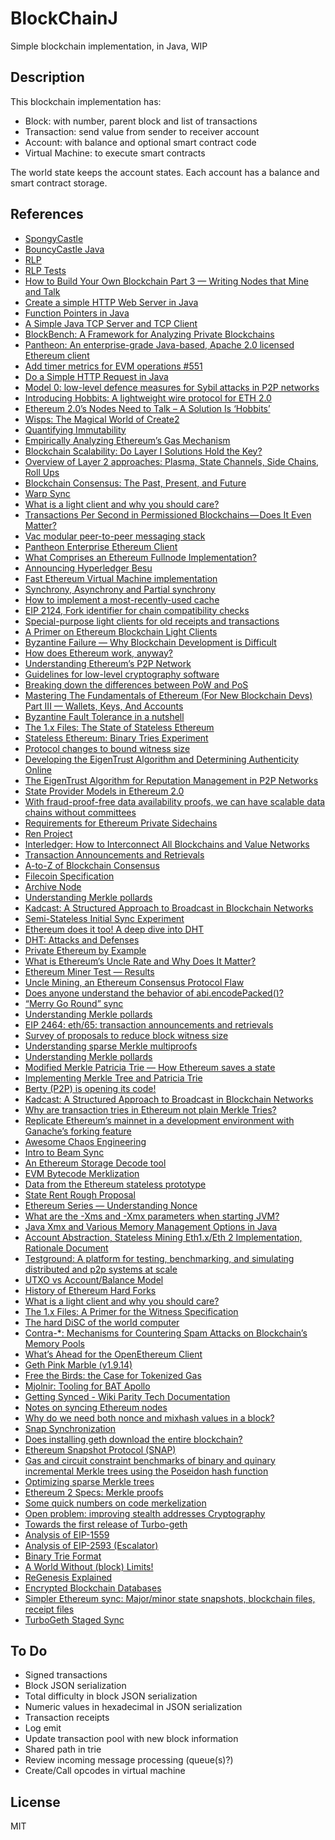 # BlockChainJ

Simple blockchain implementation, in Java, WIP

## Description

This blockchain implementation has:

- Block: with number, parent block and list of transactions
- Transaction: send value from sender to receiver account
- Account: with balance and optional smart contract code
- Virtual Machine: to execute smart contracts

The world state keeps the account states. Each account has a balance and smart contract storage.

## References

- [SpongyCastle](https://rtyley.github.io/spongycastle)
- [BouncyCastle Java](http://www.bouncycastle.org/java.html)
- [RLP](https://github.com/ethereum/wiki/wiki/RLP)
- [RLP Tests](https://github.com/ethereum/tests/blob/develop/RLPTests/rlptest.json)
- [How to Build Your Own Blockchain Part 3 — Writing Nodes that Mine and Talk](https://bigishdata.com/2017/11/02/build-your-own-blockchain-part-3-writing-nodes-that-mine/)
- [Create a simple HTTP Web Server in Java](https://medium.com/@ssaurel/create-a-simple-http-web-server-in-java-3fc12b29d5fd)
- [Function Pointers in Java](https://programming.guide/java/function-pointers-in-java.html)
- [A Simple Java TCP Server and TCP Client](https://systembash.com/a-simple-java-tcp-server-and-tcp-client/)
- [BlockBench: A Framework for Analyzing Private Blockchains](https://github.com/ooibc88/blockbench)
- [Pantheon: An enterprise-grade Java-based, Apache 2.0 licensed Ethereum client](https://github.com/PegaSysEng/pantheon)
- [Add timer metrics for EVM operations #551](https://github.com/PegaSysEng/pantheon/pull/551)
- [Do a Simple HTTP Request in Java](https://www.baeldung.com/java-http-request)
- [Model 0: low-level defence measures for Sybil attacks in P2P networks](https://blog.golemproject.net/model-0-low-level-defence-measures-for-sybil-attacks-in-p2p-networks/)
- [Introducing Hobbits: A lightweight wire protocol for ETH 2.0](https://medium.com/whiteblock/introducing-hobbits-a-lightweight-wire-protocol-for-eth-2-0-b1bfae5e4843)
- [Ethereum 2.0’s Nodes Need to Talk – A Solution Is ‘Hobbits’](https://www.coindesk.com/testing-ethereum-2-0-requires-basic-signaling-a-solution-is-hobbits)
- [Wisps: The Magical World of Create2](https://blog.ricmoo.com/wisps-the-magical-world-of-create2-5c2177027604)
- [Quantifying Immutability](https://medium.com/ethereum-classic/quantifying-immutability-e8f2b1bb9301)
- [Empirically Analyzing Ethereum’s Gas Mechanism](https://arxiv.org/pdf/1905.00553.pdf)
- [Blockchain Scalability: Do Layer I Solutions Hold the Key?](https://hackernoon.com/blockchain-scalability-do-layer-i-solutions-hold-the-key-f3d9388c60f3)
- [Overview of Layer 2 approaches: Plasma, State Channels, Side Chains, Roll Ups](https://nearprotocol.com/blog/layer-2/)
- [Blockchain Consensus: The Past, Present, and Future](https://hackernoon.com/blockchain-consensus-the-past-present-and-future-112cd1a4189a)
- [Warp Sync](https://wiki.parity.io/Warp-Sync)
- [What is a light client and why you should care?](https://www.parity.io/what-is-a-light-client/)
- [Transactions Per Second in Permissioned Blockchains — Does It Even Matter?](https://hackernoon.com/transactions-per-second-in-private-blockchains-does-it-even-matter-bf67dec56b76)
- [Vac modular peer-to-peer messaging stack](https://vac.dev/vac-overview)
- [Pantheon Enterprise Ethereum Client](https://docs.pantheon.pegasys.tech/en/latest/)
- [What Comprises an Ethereum Fullnode Implementation?](https://medium.com/blockchannel/what-comprises-an-ethereum-fullnode-implementation-a1e72f213ca6)
- [Announcing Hyperledger Besu](https://www.hyperledger.org/blog/2019/08/29/announcing-hyperledger-besu)
- [Fast Ethereum Virtual Machine implementation](https://github.com/ethereum/evmone)
- [Synchrony, Asynchrony and Partial synchrony](https://ittaiab.github.io/2019-06-01-2019-5-31-models/)
- [How to implement a most-recently-used cache](https://stackoverflow.com/questions/583852/how-to-implement-a-most-recently-used-cache)
- [EIP 2124, Fork identifier for chain compatibility checks](https://twitter.com/trent_vanepps/status/1184677267995320322)
- [Special-purpose light clients for old receipts and transactions](https://ethereum-magicians.org/t/special-purpose-light-clients-for-old-receipts-and-transactions/3711)
- [A Primer on Ethereum Blockchain Light Clients](https://medium.com/@rauljordan/a-primer-on-ethereum-blockchain-light-clients-f3cadde49137)
- [Byzantine Failure — Why Blockchain Development is Difficult](https://medium.com/codechain/byzantine-failure-why-blockchain-development-is-difficult-1d2da8de9f03)
- [How does Ethereum work, anyway?](https://medium.com/@preethikasireddy/how-does-ethereum-work-anyway-22d1df506369)
- [Understanding Ethereum’s P2P Network](https://medium.com/shyft-network-media/understanding-ethereums-p2p-network-86eeaa3345)
- [Guidelines for low-level cryptography software](https://github.com/veorq/cryptocoding)
- [Breaking down the differences between PoW and PoS](https://medium.com/@stakingrewards/research-report-is-proof-of-stake-better-than-proof-of-work-222d048ccef5)
- [Mastering The Fundamentals of Ethereum (For New Blockchain Devs) Part III — Wallets, Keys, And Accounts](https://medium.com/@markmuskardin/mastering-the-fundamentals-of-ethereum-for-new-blockchain-devs-part-iii-wallets-keys-and-4cd3175b535b)
- [Byzantine Fault Tolerance in a nutshell](https://medium.com/coinmonks/byzantine-fault-tolerance-in-a-nutshell-bc7762ffb996)
- [The 1.x Files: The State of Stateless Ethereum](https://blog.ethereum.org/2019/12/30/eth1x-files-state-of-stateless-ethereum/)
- [Stateless Ethereum: Binary Tries Experiment](https://medium.com/@mandrigin/stateless-ethereum-binary-tries-experiment-b2c035497768)
- [Protocol changes to bound witness size](https://ethereum-magicians.org/t/protocol-changes-to-bound-witness-size/3885)
- [Developing the EigenTrust Algorithm and Determining Authenticity Online](https://medium.com/oscar-tech/developing-the-eigentrust-algorithm-and-determining-trustworthiness-online-6c51b2c2938f)
- [The EigenTrust Algorithm for Reputation Management in P2P Networks](https://nlp.stanford.edu/pubs/eigentrust.pdf)
- [State Provider Models in Ethereum 2.0](https://ethresear.ch/t/state-provider-models-in-ethereum-2-0/6750)
- [With fraud-proof-free data availability proofs, we can have scalable data chains without committees](https://ethresear.ch/t/with-fraud-proof-free-data-availability-proofs-we-can-have-scalable-data-chains-without-committees/6725)
- [Requirements for Ethereum Private Sidechains](https://arxiv.org/pdf/1806.09834.pdf)
- [Ren Project](https://github.com/renproject/ren/wiki/Introduction)
- [Interledger: How to Interconnect All Blockchains and Value Networks](https://medium.com/xpring/interledger-how-to-interconnect-all-blockchains-and-value-networks-74f432e64543)
- [Transaction Announcements and Retrievals](https://github.com/ethereum/EIPs/issues/2465)
- [A-to-Z of Blockchain Consensus](https://medium.com/tendermint/a-to-z-of-blockchain-consensus-81e2406af5a3)
- [Filecoin Specification](https://filecoin-project.github.io/specs/)
- [Archive Node](https://infura.io/docs/ethereum/add-ons/archiveData)
- [Understanding Merkle pollards](https://medium.com/@jgm.orinoco/understanding-merkle-pollards-1547fc7efaa)
- [Kadcast: A Structured Approach to Broadcast in Blockchain Networks](https://eprint.iacr.org/2019/876.pdf)
- [Semi-Stateless Initial Sync Experiment](https://medium.com/@mandrigin/semi-stateless-initial-sync-experiment-897cc9c330cb)
- [Ethereum does it too! A deep dive into DHT](https://medium.com/unitychain/intro-to-dht-e98425fc05f1)
- [DHT: Attacks and Defenses](https://medium.com/unitychain/dht-attacks-and-defenses-e159b3d1bcf8)
- [Private Ethereum by Example](https://medium.com/coinmonks/private-ethereum-by-example-b77063bb634f)
- [What is Ethereum’s Uncle Rate and Why Does It Matter?](https://ethgasstation.info/blog/ethereum-uncle-rate/)
- [Ethereum Miner Test — Results](https://medium.com/bloxroute/ethereum-miner-test-results-8fbee68b7088)
- [Uncle Mining, an Ethereum Consensus Protocol Flaw](https://bitslog.com/2016/04/28/uncle-mining-an-ethereum-consensus-protocol-flaw/)
- [Does anyone understand the behavior of abi.encodePacked()?](https://www.reddit.com/r/ethdev/comments/a9i594/does_anyone_understand_the_behavior_of/)
- [“Merry Go Round” sync](https://ethresear.ch/t/merry-go-round-sync/7158)
- [Understanding Merkle pollards](https://medium.com/@jgm.orinoco/understanding-merkle-pollards-1547fc7efaa)
- [EIP 2464: eth/65: transaction announcements and retrievals](https://eips.ethereum.org/EIPS/eip-2464)
- [Survey of proposals to reduce block witness size](https://ethresear.ch/t/survey-of-proposals-to-reduce-block-witness-size/7173)
- [Understanding sparse Merkle multiproofs](https://www.wealdtech.com/articles/understanding-sparse-merkle-multiproofs/)
- [Understanding Merkle pollards](https://www.wealdtech.com/articles/understanding-merkle-pollards/)
- [Modified Merkle Patricia Trie — How Ethereum saves a state](https://medium.com/codechain/modified-merkle-patricia-trie-how-ethereum-saves-a-state-e6d7555078dd)
- [Implementing Merkle Tree and Patricia Trie](https://medium.com/coinmonks/implementing-merkle-tree-and-patricia-trie-b8badd6d9591)
- [Berty (P2P) is opening its code!](https://berty.tech/blog/open-source/)
- [Kadcast: A Structured Approach to Broadcast in Blockchain Networks](https://eprint.iacr.org/2019/876.pdf)
- [Why are transaction tries in Ethereum not plain Merkle Tries?](https://ethereum.stackexchange.com/questions/66729/why-are-transaction-tries-in-ethereum-not-plain-merkle-tries)
- [Replicate Ethereum’s mainnet in a development environment with Ganache’s forking feature](https://medium.com/@samajammin/how-to-interact-with-ethereums-mainnet-in-a-development-environment-with-ganache-3d8649df0876)
- [Awesome Chaos Engineering](https://github.com/dastergon/awesome-chaos-engineering)
- [Intro to Beam Sync](https://blog.ethereum.org/2019/12/30/eth1x-files-state-of-stateless-ethereum/)
- [An Ethereum Storage Decode tool](https://inuka.dev/an-ethereum-storage-decode-tool/)
- [EVM Bytecode Merklization](https://medium.com/ewasm/evm-bytecode-merklization-2a8366ab0c90)
- [Data from the Ethereum stateless prototype](https://medium.com/@akhounov/data-from-the-ethereum-stateless-prototype-8c69479c8abc)
- [State Rent Rough Proposal](https://github.com/ledgerwatch/eth_state/blob/58351eb8b70fa6031da1e23c1a77d982be677078/State_rent.pdf)
- [Ethereum Series — Understanding Nonce](https://medium.com/swlh/ethereum-series-understanding-nonce-3858194b39bf)
- [What are the -Xms and -Xmx parameters when starting JVM?](https://stackoverflow.com/questions/14763079/what-are-the-xms-and-xmx-parameters-when-starting-jvm)
- [Java Xmx and Various Memory Management Options in Java](https://www.udemy.com/blog/java-xmx/)
- [Account Abstraction, Stateless Mining Eth1.x/Eth 2 Implementation, Rationale Document](https://hackmd.io/y7uhNbeuSziYn1bbSXt4ww?view)
- [Testground: A platform for testing, benchmarking, and simulating distributed and p2p systems at scale](https://github.com/testground/testground)
- [UTXO vs Account/Balance Model](https://medium.com/@sunflora98/utxo-vs-account-balance-model-5e6470f4e0cf)
- [History of Ethereum Hard Forks](https://medium.com/mycrypto/the-history-of-ethereum-hard-forks-6a6dae76d56f)
- [What is a light client and why you should care?](https://www.parity.io/what-is-a-light-client/)
- [The 1.x Files: A Primer for the Witness Specification](https://blog.ethereum.org/2020/05/04/eth1x-witness-primer/)
- [The hard DiSC of the world computer](https://medium.com/ethereum-swarm/the-hard-disc-of-the-world-computer-4f3d41bf9ddb)
- [Contra-*: Mechanisms for Countering Spam Attacks on Blockchain’s Memory Pools](https://arxiv.org/pdf/2005.04842.pdf)
- [What’s Ahead for the OpenEthereum Client](https://blog.gnosis.pm/whats-ahead-for-the-openethereum-client-43da126921c2)
- [Geth Pink Marble (v1.9.14)](https://github.com/ethereum/go-ethereum/releases/tag/v1.9.14)
- [Free the Birds: the Case for Tokenized Gas](https://ethresear.ch/t/free-the-birds-the-case-for-tokenized-gas/7385)
- [Mjolnir: Tooling for BAT Apollo](https://brave.com/mjolnir-tooling-for-bat-apollo/)
- [Getting Synced - Wiki Parity Tech Documentation](https://openethereum.github.io/wiki/Getting-Synced)
- [Notes on syncing Ethereum nodes](https://medium.com/aleph-zero/notes-on-syncing-ethereum-nodes-77d4161a522e)
- [Why do we need both nonce and mixhash values in a block?](https://ethereum.stackexchange.com/questions/5833/why-do-we-need-both-nonce-and-mixhash-values-in-a-block)
- [Snap Synchronization](https://twitter.com/peter_szilagyi/status/1263668104493662210)
- [Does installing geth download the entire blockchain?](https://ethereum.stackexchange.com/questions/12023/does-installing-geth-download-the-entire-blockchain/12028)
- [Ethereum Snapshot Protocol (SNAP)](https://github.com/ethereum/devp2p/blob/3fe9713658f3b3b56e4e99493c54f313e11b43a0/caps/snap.md)
- [Gas and circuit constraint benchmarks of binary and quinary incremental Merkle trees using the Poseidon hash function](https://ethresear.ch/t/gas-and-circuit-constraint-benchmarks-of-binary-and-quinary-incremental-merkle-trees-using-the-poseidon-hash-function/7446)
- [Optimizing sparse Merkle trees](https://ethresear.ch/t/optimizing-sparse-merkle-trees/3751/2)
- [Ethereum 2 Specs: Merkle proofs](https://github.com/ethereum/eth2.0-specs/blob/ced6208d55d26d63f532d4bb031869740b2a111c/specs/light_client/merkle_proofs.md)
- [Some quick numbers on code merkelization](https://ethresear.ch/t/some-quick-numbers-on-code-merkelization/7260)
- [Open problem: improving stealth addresses Cryptography](https://ethresear.ch/t/open-problem-improving-stealth-addresses/7438)
- [Towards the first release of Turbo-geth](https://ledgerwatch.github.io/turbo_geth_release.html)
- [Analysis of EIP-1559](https://insights.deribit.com/market-research/analysis-of-eip-1559/)
- [Analysis of EIP-2593 (Escalator)](https://insights.deribit.com/market-research/analysis-of-eip-2593-escalator/)
- [Binary Trie Format](https://ethresear.ch/t/binary-trie-format/7621)
- [A World Without (block) Limits!](https://medium.com/@MicahZoltu/a-world-without-block-limits-f3ecc926cd68)
- [ReGenesis Explained](https://medium.com/@mandrigin/regenesis-explained-97540f457807)
- [Encrypted Blockchain Databases](https://eprint.iacr.org/2020/827.pdf)
- [Simpler Ethereum sync: Major/minor state snapshots, blockchain files, receipt files](https://ethresear.ch/t/simpler-ethereum-sync-major-minor-state-snapshots-blockchain-files-receipt-files/7672)
- [TurboGeth Staged Sync](https://github.com/ledgerwatch/turbo-geth/tree/master/eth/stagedsync)

## To Do

- Signed transactions
- Block JSON serialization
- Total difficulty in block JSON serialization
- Numeric values in hexadecimal in JSON serialization
- Transaction receipts
- Log emit
- Update transaction pool with new block information
- Shared path in trie
- Review incoming message processing (queue(s)?)
- Create/Call opcodes in virtual machine

## License

MIT

